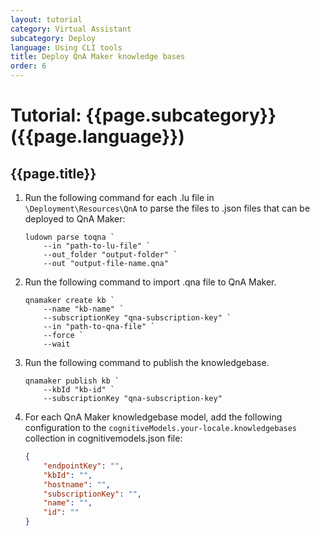 ```yaml
---
layout: tutorial
category: Virtual Assistant
subcategory: Deploy
language: Using CLI tools
title: Deploy QnA Maker knowledge bases
order: 6
---
```


# Tutorial: {{page.subcategory}} ({{page.language}})
## {{page.title}}

1. Run the following command for each .lu file in `\Deployment\Resources\QnA` to parse the files to .json files that can be deployed to QnA Maker:
    ```
    ludown parse toqna `
        --in "path-to-lu-file" `
        --out_folder "output-folder" `
        --out "output-file-name.qna"
    ```
1. Run the following command to import .qna file to QnA Maker.
    ```
    qnamaker create kb `
        --name "kb-name" `
        --subscriptionKey "qna-subscription-key" `
        --in "path-to-qna-file" `
        --force `
        --wait
    ```
1.  Run the following command to publish the knowledgebase.
    ```
    qnamaker publish kb `
        --kbId "kb-id" `
        --subscriptionKey "qna-subscription-key"
    ```
1. For each QnA Maker knowledgebase model, add the following configuration to the `cognitiveModels.your-locale.knowledgebases` collection in cognitivemodels.json file:
    ```json
    {
        "endpointKey": "",
        "kbId": "",
        "hostname": "",
        "subscriptionKey": "",
        "name": "",
        "id": ""
    }
    ```
